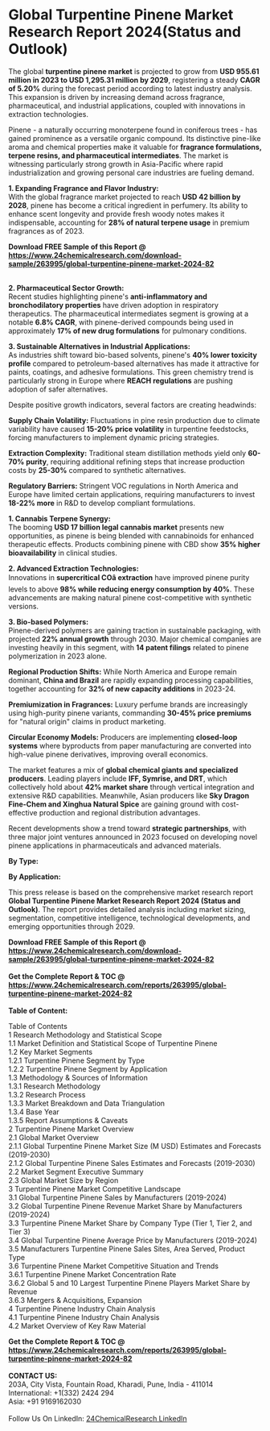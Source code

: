 <h1>Global Turpentine Pinene Market Research Report 2024(Status and Outlook)</h1><p>The global <strong>turpentine pinene market</strong> is projected to grow from <strong>USD 955.61 million in 2023 to USD 1,295.31 million by 2029</strong>, registering a steady <strong>CAGR of 5.20%</strong> during the forecast period according to latest industry analysis. This expansion is driven by increasing demand across fragrance, pharmaceutical, and industrial applications, coupled with innovations in extraction technologies.</p><p>Pinene - a naturally occurring monoterpene found in coniferous trees - has gained prominence as a versatile organic compound. Its distinctive pine-like aroma and chemical properties make it valuable for <strong>fragrance formulations, terpene resins, and pharmaceutical intermediates</strong>. The market is witnessing particularly strong growth in Asia-Pacific where rapid industrialization and growing personal care industries are fueling demand.</p><p><strong>1. Expanding Fragrance and Flavor Industry:</strong><br>
With the global fragrance market projected to reach <strong>USD 42 billion by 2028</strong>, pinene has become a critical ingredient in perfumery. Its ability to enhance scent longevity and provide fresh woody notes makes it indispensable, accounting for <strong>28% of natural terpene usage</strong> in premium fragrances as of 2023.</p><div><b>Download FREE Sample of this Report @ 
            <a href="https://www.24chemicalresearch.com/download-sample/263995/global-turpentine-pinene-market-2024-82">
            https://www.24chemicalresearch.com/download-sample/263995/global-turpentine-pinene-market-2024-82</a></b></div><br><p><strong>2. Pharmaceutical Sector Growth:</strong><br>
Recent studies highlighting pinene's <strong>anti-inflammatory and bronchodilatory properties</strong> have driven adoption in respiratory therapeutics. The pharmaceutical intermediates segment is growing at a notable <strong>6.8% CAGR</strong>, with pinene-derived compounds being used in approximately <strong>17% of new drug formulations</strong> for pulmonary conditions.</p><p><strong>3. Sustainable Alternatives in Industrial Applications:</strong><br>
As industries shift toward bio-based solvents, pinene's <strong>40% lower toxicity profile</strong> compared to petroleum-based alternatives has made it attractive for paints, coatings, and adhesive formulations. This green chemistry trend is particularly strong in Europe where <strong>REACH regulations</strong> are pushing adoption of safer alternatives.</p><p>Despite positive growth indicators, several factors are creating headwinds:</p><p><strong>Supply Chain Volatility:</strong> Fluctuations in pine resin production due to climate variability have caused <strong>15-20% price volatility</strong> in turpentine feedstocks, forcing manufacturers to implement dynamic pricing strategies.</p><p><strong>Extraction Complexity:</strong> Traditional steam distillation methods yield only <strong>60-70% purity</strong>, requiring additional refining steps that increase production costs by <strong>25-30%</strong> compared to synthetic alternatives.</p><p><strong>Regulatory Barriers:</strong> Stringent VOC regulations in North America and Europe have limited certain applications, requiring manufacturers to invest <strong>18-22% more</strong> in R&amp;D to develop compliant formulations.</p><p><strong>1. Cannabis Terpene Synergy:</strong><br>
The booming <strong>USD 17 billion legal cannabis market</strong> presents new opportunities, as pinene is being blended with cannabinoids for enhanced therapeutic effects. Products combining pinene with CBD show <strong>35% higher bioavailability</strong> in clinical studies.</p><p><strong>2. Advanced Extraction Technologies:</strong><br>
Innovations in <strong>supercritical COâ extraction</strong> have improved pinene purity levels to above <strong>98% while reducing energy consumption by 40%</strong>. These advancements are making natural pinene cost-competitive with synthetic versions.</p><p><strong>3. Bio-based Polymers:</strong><br>
Pinene-derived polymers are gaining traction in sustainable packaging, with projected <strong>22% annual growth</strong> through 2030. Major chemical companies are investing heavily in this segment, with <strong>14 patent filings</strong> related to pinene polymerization in 2023 alone.</p><p><strong>Regional Production Shifts:</strong> While North America and Europe remain dominant, <strong>China and Brazil</strong> are rapidly expanding processing capabilities, together accounting for <strong>32% of new capacity additions</strong> in 2023-24.</p><p><strong>Premiumization in Fragrances:</strong> Luxury perfume brands are increasingly using high-purity pinene variants, commanding <strong>30-45% price premiums</strong> for "natural origin" claims in product marketing.</p><p><strong>Circular Economy Models:</strong> Producers are implementing <strong>closed-loop systems</strong> where byproducts from paper manufacturing are converted into high-value pinene derivatives, improving overall economics.</p><p>The market features a mix of <strong>global chemical giants and specialized producers</strong>. Leading players include <strong>IFF, Symrise, and DRT</strong>, which collectively hold about <strong>42% market share</strong> through vertical integration and extensive R&amp;D capabilities. Meanwhile, Asian producers like <strong>Sky Dragon Fine-Chem and Xinghua Natural Spice</strong> are gaining ground with cost-effective production and regional distribution advantages.</p><p>Recent developments show a trend toward <strong>strategic partnerships</strong>, with three major joint ventures announced in 2023 focused on developing novel pinene applications in pharmaceuticals and advanced materials.</p><p><strong>By Type:</strong></p><p><strong>By Application:</strong></p><p>This press release is based on the comprehensive market research report <strong>Global Turpentine Pinene Market Research Report 2024 (Status and Outlook)</strong>. The report provides detailed analysis including market sizing, segmentation, competitive intelligence, technological developments, and emerging opportunities through 2029.</p><div><b>Download FREE Sample of this Report @ 
            <a href="https://www.24chemicalresearch.com/download-sample/263995/global-turpentine-pinene-market-2024-82">
            https://www.24chemicalresearch.com/download-sample/263995/global-turpentine-pinene-market-2024-82</a></b></div><br><div><b>Get the Complete Report & TOC @ 
            <a href="https://www.24chemicalresearch.com/reports/263995/global-turpentine-pinene-market-2024-82">
            https://www.24chemicalresearch.com/reports/263995/global-turpentine-pinene-market-2024-82</a></b></div><br>
            <b>Table of Content:</b><p>Table of Contents<br />
1 Research Methodology and Statistical Scope<br />
1.1 Market Definition and Statistical Scope of Turpentine Pinene<br />
1.2 Key Market Segments<br />
1.2.1 Turpentine Pinene Segment by Type<br />
1.2.2 Turpentine Pinene Segment by Application<br />
1.3 Methodology & Sources of Information<br />
1.3.1 Research Methodology<br />
1.3.2 Research Process<br />
1.3.3 Market Breakdown and Data Triangulation<br />
1.3.4 Base Year<br />
1.3.5 Report Assumptions & Caveats<br />
2 Turpentine Pinene Market Overview<br />
2.1 Global Market Overview<br />
2.1.1 Global Turpentine Pinene Market Size (M USD) Estimates and Forecasts (2019-2030)<br />
2.1.2 Global Turpentine Pinene Sales Estimates and Forecasts (2019-2030)<br />
2.2 Market Segment Executive Summary<br />
2.3 Global Market Size by Region<br />
3 Turpentine Pinene Market Competitive Landscape<br />
3.1 Global Turpentine Pinene Sales by Manufacturers (2019-2024)<br />
3.2 Global Turpentine Pinene Revenue Market Share by Manufacturers (2019-2024)<br />
3.3 Turpentine Pinene Market Share by Company Type (Tier 1, Tier 2, and Tier 3)<br />
3.4 Global Turpentine Pinene Average Price by Manufacturers (2019-2024)<br />
3.5 Manufacturers Turpentine Pinene Sales Sites, Area Served, Product Type<br />
3.6 Turpentine Pinene Market Competitive Situation and Trends<br />
3.6.1 Turpentine Pinene Market Concentration Rate<br />
3.6.2 Global 5 and 10 Largest Turpentine Pinene Players Market Share by Revenue<br />
3.6.3 Mergers & Acquisitions, Expansion<br />
4 Turpentine Pinene Industry Chain Analysis<br />
4.1 Turpentine Pinene Industry Chain Analysis<br />
4.2 Market Overview of Key Raw Material</p><div><b>Get the Complete Report & TOC @ 
            <a href="https://www.24chemicalresearch.com/reports/263995/global-turpentine-pinene-market-2024-82">
            https://www.24chemicalresearch.com/reports/263995/global-turpentine-pinene-market-2024-82</a></b></div><br><b>CONTACT US:</b><br>
            203A, City Vista, Fountain Road, Kharadi, Pune, India - 411014<br>
            International: +1(332) 2424 294<br>
            Asia: +91 9169162030 <br><br>
            Follow Us On LinkedIn: <a href="https://www.linkedin.com/company/24chemicalresearch/">24ChemicalResearch LinkedIn</a>